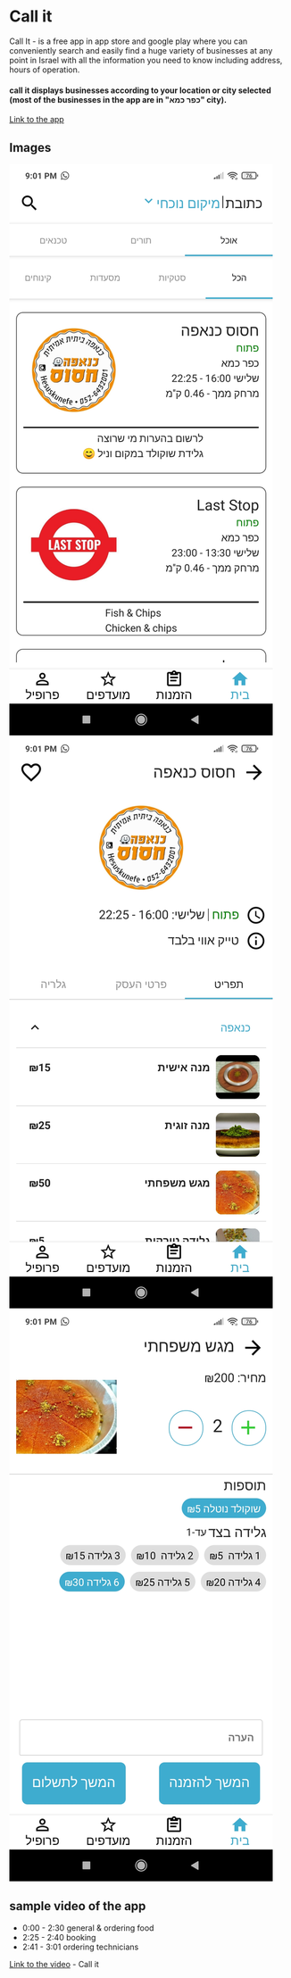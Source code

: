 # Call it

Call It - is a free app in app store and google play where you can conveniently search and easily find a huge variety of businesses at any point in Israel with all the information you need to know including address, hours of operation.

#### call it displays businesses according to your location or city selected (most of the businesses in the app are in "כפר כמא" city).

[Link to the app](http://callit.co.il/?fbclid=IwAR3aHOYiHHyjjsqgcli0h6U7tzSoum9pxF4K_O26wra5FA-pZGX9gmm8MKg)

## Images
<img src="images/Call It Home.jpg" />
<img src="images/Call It Business.jpg" />
<img src="images/Call It Product.jpg" />

## sample video of the app
* 0:00 - 2:30 general & ordering food 
* 2:25 - 2:40 booking
* 2:41 - 3:01 ordering technicians

[Link to the video](https://drive.google.com/file/d/1GaexF0SGokLMPjNhClK0tLZ9JsONcyGZ/view?usp=sharing) - Call it

